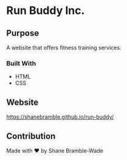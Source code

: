 # Run Buddy Inc.

## Purpose
A website that offers fitness training services.

### Built With 
* HTML
* CSS

## Website 
https://shanebramble.github.io/run-buddy/

## Contribution
Made with ❤️ by Shane Bramble-Wade
